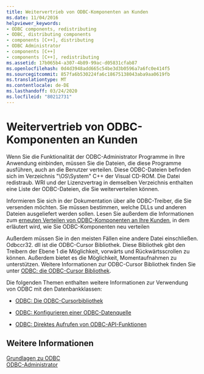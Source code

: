 ```yaml
---
title: Weitervertrieb von ODBC-Komponenten an Kunden
ms.date: 11/04/2016
helpviewer_keywords:
- ODBC components, redistributing
- ODBC, distributing components
- components [C++], distributing
- ODBC Administrator
- components [C++]
- components [C++], redistributing
ms.assetid: 17b065b4-a307-4b89-99ac-d05831cfab87
ms.openlocfilehash: 0d4d3948add665c54be3d3b0596a7a6fc0e414f5
ms.sourcegitcommit: 857fa6b530224fa6c18675138043aba9aa0619fb
ms.translationtype: MT
ms.contentlocale: de-DE
ms.lasthandoff: 03/24/2020
ms.locfileid: "80212731"
---
```

# <a name="redistributing-odbc-components-to-your-customers"></a>Weitervertrieb von ODBC-Komponenten an Kunden

Wenn Sie die Funktionalität der ODBC-Administrator Programme in Ihre Anwendung einbinden, müssen Sie die Dateien, die diese Programme ausführen, auch an die Benutzer verteilen. Diese ODBC-Dateien befinden sich im Verzeichnis "\OS\System" C++ der Visual CD-ROM. Die Datei redistraub. WRI und der Lizenzvertrag in demselben Verzeichnis enthalten eine Liste der ODBC-Dateien, die Sie weiterverteilen können.

Informieren Sie sich in der Dokumentation über alle ODBC-Treiber, die Sie versenden möchten. Sie müssen bestimmen, welche DLLs und anderen Dateien ausgeliefert werden sollen. Lesen Sie außerdem die Informationen zum [erneuten Verteilen von ODBC-Komponenten an Ihre Kunden](../../data/odbc/redistributing-odbc-components-to-your-customers.md), in dem erläutert wird, wie Sie ODBC-Komponenten neu verteilen

Außerdem müssen Sie in den meisten Fällen eine andere Datei einschließen. Odbccr32. dll ist die ODBC-Cursor Bibliothek. Diese Bibliothek gibt den Treibern der Ebene 1 die Möglichkeit, vorwärts und Rückwärtsscrollen zu können. Außerdem bietet es die Möglichkeit, Momentaufnahmen zu unterstützen. Weitere Informationen zur ODBC-Cursor Bibliothek finden Sie unter [ODBC: die ODBC-Cursor Bibliothek](../../data/odbc/odbc-the-odbc-cursor-library.md).

Die folgenden Themen enthalten weitere Informationen zur Verwendung von ODBC mit den Datenbankklassen:

- [ODBC: Die ODBC-Cursorbibliothek](../../data/odbc/odbc-the-odbc-cursor-library.md)

- [ODBC: Konfigurieren einer ODBC-Datenquelle](../../data/odbc/odbc-configuring-an-odbc-data-source.md)

- [ODBC: Direktes Aufrufen von ODBC-API-Funktionen](../../data/odbc/odbc-calling-odbc-api-functions-directly.md)

## <a name="see-also"></a>Weitere Informationen

[Grundlagen zu ODBC](../../data/odbc/odbc-basics.md)<br/>
[ODBC-Administrator](../../data/odbc/odbc-administrator.md)
